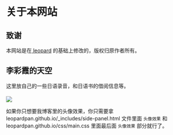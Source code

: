# 关于本网站

## 致谢

本网站是在[ leopard](http://baixin.io) 的基础上修改的，版权归原作者所有。



## 李彩霞的天空

这里放自己的一些日语录音，和日语书的借阅信息等。

#### 



![](/images/readme//icon.gif)

如果你只想要我博客里的头像效果，你只需要拿 leopardpan.github.io/_includes/side-panel.html 文件里面 `头像效果` 和 leopardpan.github.io/css/main.css 里面最后面 `头像效果` 部分就行了。
